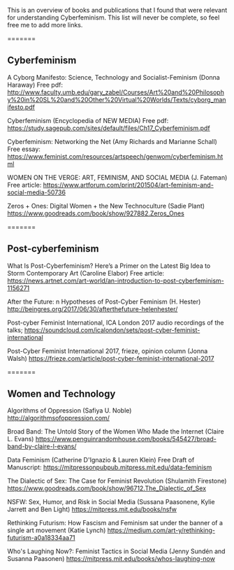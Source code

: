 
This is an overview of books and publications that I found that were relevant
for understanding Cyberfeminism. This list will never be complete, so feel free
me to add more links. 

=======

## Cyberfeminism

A Cyborg Manifesto: Science, Technology and Socialist-Feminism (Donna Haraway)
Free pdf: http://www.faculty.umb.edu/gary_zabel/Courses/Art%20and%20Philosophy%20in%20SL%20and%20Other%20Virtual%20Worlds/Texts/cyborg_manifesto.pdf

Cyberfeminism (Encyclopedia of NEW MEDIA)
Free pdf:
https://study.sagepub.com/sites/default/files/Ch17_Cyberfeminism.pdf

Cyberfeminism: Networking the Net (Amy Richards and Marianne Schall)
Free essay:
https://www.feminist.com/resources/artspeech/genwom/cyberfeminism.html

WOMEN ON THE VERGE: ART, FEMINISM, AND SOCIAL MEDIA (J. Fateman)
Free article:
https://www.artforum.com/print/201504/art-feminism-and-social-media-50736

Zeros + Ones: Digital Women + the New Technoculture (Sadie Plant)
https://www.goodreads.com/book/show/927882.Zeros_Ones


=======

## Post-cyberfeminism

What Is Post-Cyberfeminism? Here’s a Primer on the Latest Big Idea to Storm Contemporary Art (Caroline Elabor)
Free article:
https://news.artnet.com/art-world/an-introduction-to-post-cyberfeminism-1156271

After the Future: n Hypotheses of Post-Cyber Feminism (H. Hester)
http://beingres.org/2017/06/30/afterthefuture-helenhester/

Post-cyber Feminist International, ICA London 2017 audio recordings of the talks;
https://soundcloud.com/icalondon/sets/post-cyber-feminist-international

Post-Cyber Feminist International 2017, frieze, opinion column (Jonna Walsh)
https://frieze.com/article/post-cyber-feminist-international-2017


=======

## Women and Technology

Algorithms of Oppression (Safiya U. Noble)
http://algorithmsofoppression.com/

Broad Band: The Untold Story of the Women Who Made the Internet (Claire L. Evans)
https://www.penguinrandomhouse.com/books/545427/broad-band-by-claire-l-evans/

Data Feminism (Catherine D'Ignazio & Lauren Klein)
Free Draft of Manuscript: https://mitpressonpubpub.mitpress.mit.edu/data-feminism

The Dialectic of Sex: The Case for Feminist Revolution (Shulamith Firestone)
https://www.goodreads.com/book/show/96712.The_Dialectic_of_Sex

NSFW: Sex, Humor, and Risk in Social Media (Sussana Paasonene, Kylie Jarrett and Ben Light)
https://mitpress.mit.edu/books/nsfw

Rethinking Futurism: How Fascism and Feminism sat under the banner of a single art movement (Katie Lynch)
https://medium.com/art-y/rethinking-futurism-a0a18334aa71

Who's Laughing Now?: Feminist Tactics in Social Media (Jenny Sundén and Susanna Paasonen)
https://mitpress.mit.edu/books/whos-laughing-now
